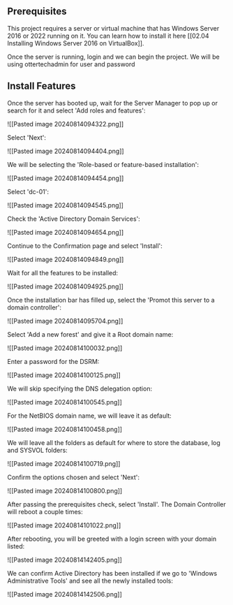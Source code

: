 ## Prerequisites
This project requires a server or virtual machine that has Windows Server 2016 or 2022 running on it. You can learn how to install it here [[02.04 Installing Windows Server 2016 on VirtualBox]].

Once the server is running, login and we can begin the project. 
We will be using ottertechadmin for user and password
## Install Features

Once the server has booted up, wait for the Server Manager to pop up or search for it and select 'Add roles and features':

![[Pasted image 20240814094322.png]]

Select 'Next':

![[Pasted image 20240814094404.png]]

We will be selecting the 'Role-based or feature-based installation':

![[Pasted image 20240814094454.png]]

Select 'dc-01':

![[Pasted image 20240814094545.png]]

Check the 'Active Directory Domain Services':

![[Pasted image 20240814094654.png]]

Continue to the Confirmation page and select 'Install':

![[Pasted image 20240814094849.png]]

Wait for all the features to be installed:

![[Pasted image 20240814094925.png]]

Once the installation bar has filled up, select the 'Promot this server to a domain controller':

![[Pasted image 20240814095704.png]]

Select 'Add a new forest' and give it a Root domain name:

![[Pasted image 20240814100032.png]]

Enter a password for the DSRM:

![[Pasted image 20240814100125.png]]

We will skip specifying the DNS delegation option:

![[Pasted image 20240814100545.png]]

For the NetBIOS domain name, we will leave it as default:

![[Pasted image 20240814100458.png]]

We will leave all the folders as default for where to store the database, log and SYSVOL folders:

![[Pasted image 20240814100719.png]]

Confirm the options chosen and select 'Next': 

![[Pasted image 20240814100800.png]]

After passing the prerequisites check, select 'Install'. The Domain Controller will reboot a couple times:

![[Pasted image 20240814101022.png]]

After rebooting, you will be greeted with a login screen with your domain listed:

![[Pasted image 20240814142405.png]]

We can confirm Active Directory has been installed if we go to 'Windows Administrative Tools' and see all the newly installed tools:

![[Pasted image 20240814142506.png]]